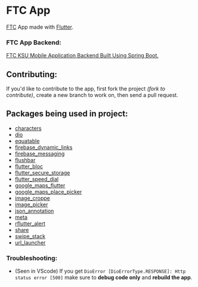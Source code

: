 # FTC App
[FTC](https://www.ftcksu.com/) App made with [Flutter](https://flutter.dev/).
### FTC App Backend:
[FTC KSU Mobile Application Backend Built Using Spring Boot.](https://github.com/FerasAloudah/ftc-app-backend)
## Contributing:
If you'd like to contribute to the app, first fork the project *(fork to contribute)*, create a new branch to work on, then send a pull request.
## Packages being used in project:
* [characters](https://pub.dev/packages/characters)
* [dio](https://pub.dev/packages/dio)
* [equatable](https://pub.dev/packages/equatable)
* [firebase_dynamic_links](https://pub.dev/packages/firebase_dynamic_links)
* [firebase_messaging](https://pub.dev/packages/firebase_messaging)
* [flushbar](https://pub.dev/packages/flushbar)
* [flutter_bloc](https://pub.dev/packages/flutter_bloc)
* [flutter_secure_storage](https://pub.dev/packages/flutter_secure_storage)
* [flutter_speed_dial](https://pub.dev/packages/flutter_speed_dial)
* [google_maps_flutter](https://pub.dev/packages/google_maps_flutter)
* [google_maps_place_picker](https://pub.dev/packages/google_maps_place_picker)
* [image_croppe](https://pub.dev/packages/image_croppe)
* [image_picker](https://pub.dev/packages/image_picker)
* [json_annotation](https://pub.dev/packages/json_annotation)
* [meta](https://pub.dev/packages/meta)
* [rflutter_alert](https://pub.dev/packages/rflutter_alert)
* [share](https://pub.dev/packages/share)
* [swipe_stack](https://pub.dev/packages/swipe_stack)
* [url_launcher](https://pub.dev/packages/url_launcher)
### Troubleshooting:
- (Seen in VScode) If you get `DioError [DioErrorType.RESPONSE]: Http status error [500]` make sure to **debug code only** and **rebuild the app**.
